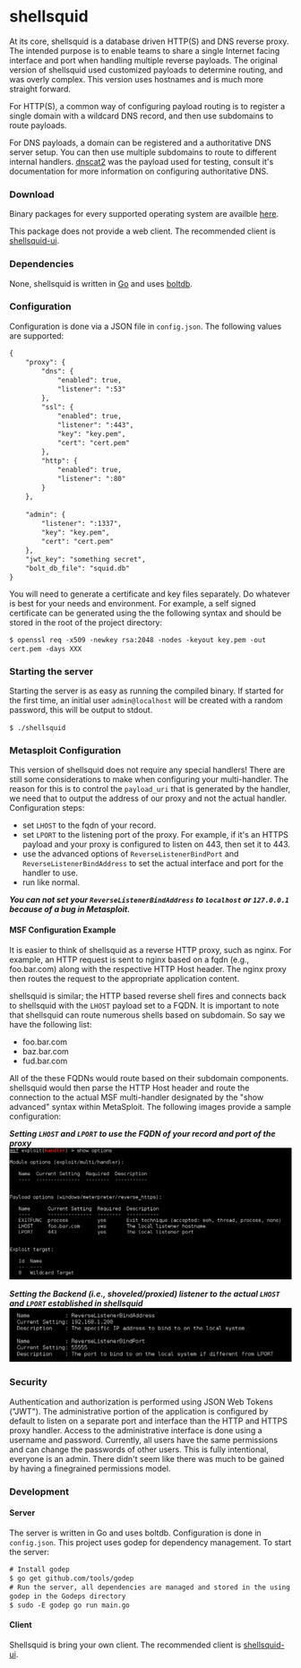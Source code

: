 shellsquid
==========

At its core, shellsquid is a database driven HTTP(S) and DNS reverse proxy. The intended purpose is to enable teams to share a single Internet facing interface and port when handling multiple reverse payloads. The original version of shellsquid used customized payloads to determine routing, and was overly complex. This version uses hostnames and is much more straight forward.

For HTTP(S), a common way of configuring payload routing is to register a single domain with a wildcard DNS record, and then use subdomains to route payloads.

For DNS payloads, a domain can be registered and a authoritative DNS server setup. You can then use multiple subdomains to route to different internal handlers. [dnscat2](https://github.com/iagox86/dnscat2) was the payload used for testing, consult it's documentation for more information on configuring authoritative DNS.

### Download
Binary packages for every supported operating system are availble [here](https://github.com/tomsteele/shellsquid/releases/latest).

This package does not provide a web client. The recommended client is [shellsquid-ui](https://github.com/tomsteele/shellsquid-ui).

### Dependencies
None, shellsquid is written in [Go](https://golang.org) and uses [boltdb](https://github.com/boltdb/bolt).

### Configuration
Configuration is done via a JSON file in `config.json`. The following values are supported:

```
{
    "proxy": {
        "dns": {
            "enabled": true,
            "listener": ":53"
        },
        "ssl": {
            "enabled": true,
            "listener": ":443",
            "key": "key.pem",
            "cert": "cert.pem"
        },
        "http": {
            "enabled": true,
            "listener": ":80"
        }
    },

    "admin": {
        "listener": ":1337",
        "key": "key.pem",
        "cert": "cert.pem"
    },
    "jwt_key": "something secret",
    "bolt_db_file": "squid.db"
}
```

You will need to generate a certificate and key files separately. Do whatever is best for your needs and environment. For example, a self signed certificate can be generated using the the following syntax and should be stored in the root of the project directory:
```
$ openssl req -x509 -newkey rsa:2048 -nodes -keyout key.pem -out cert.pem -days XXX
```

### Starting the server
Starting the server is as easy as running the compiled binary. If started for the first time, an initial user `admin@localhost` will be created with a random password, this will be output to stdout.

`$ ./shellsquid`

### Metasploit Configuration
This version of shellsquid does not require any special handlers! There are still some considerations to make when configuring your multi-handler. The reason for this is to control the `payload_uri` that is generated by the handler, we need that to output the address of our proxy and not the actual handler. Configuration steps:
  * set `LHOST` to the fqdn of your record.
  * set `LPORT` to the listening port of the proxy. For example, if it's an HTTPS payload and your proxy is configured to listen on 443, then set it to 443.
  * use the advanced options of `ReverseListenerBindPort` and `ReverseListenerBindAddress` to set the actual interface and port for the handler to use.
  * run like normal.

***You can not set your `ReverseListenerBindAddress` to `localhost` or `127.0.0.1` because of a bug in Metasploit.***

#### MSF Configuration Example
It is easier to think of shellsquid as a reverse HTTP proxy, such as nginx. For example, an HTTP request is sent to nginx based on a fqdn (e.g., foo.bar.com) along with the respective HTTP Host header. The nginx proxy then routes the request to the appropriate application content.

shellsquid is similar; the HTTP based reverse shell fires and connects back to shellsquid with the `LHOST` payload set to a FQDN. It is important to note that shellsquid can route numerous shells based on subdomain. So say we have the following list:

  * foo.bar.com
  * baz.bar.com
  * fud.bar.com

All of the these FQDNs would route based on their subdomain components. shellsquid would then parse the HTTP Host header and route the connection to the actual MSF multi-handler designated by the "show advanced" syntax within MetaSploit. The following images provide a sample configuration:

***Setting `LHOST` and `LPORT` to use the FQDN of your record and port of the proxy***
![](https://github.com/tomsteele/shellsquid-ui/blob/master/app/images/msf_fqdn.png)

***Setting the Backend (i.e., shoveled/proxied) listener to the actual `LHOST` and `LPORT` established in shellsquid***
![](https://github.com/tomsteele/shellsquid-ui/blob/master/app/images/msf_advanced.png)


### Security
Authentication and authorization is performed using JSON Web Tokens ("JWT"). The administrative portion of the application is configured by default to listen on a separate port and interface than the HTTP and HTTPS proxy handler. Access to the administrative interface is done using a username and password. Currently, all users have the same permissions and can change the passwords of other users. This is fully intentional, everyone is an admin. There didn't seem like there was much to be gained by having a finegrained permissions model.

### Development

#### Server
The server is written in Go and uses boltdb. Configuration is done in `config.json`. This project uses godep for dependency management. To start the server:

```
# Install godep
$ go get github.com/tools/godep
# Run the server, all dependencies are managed and stored in the using godep in the Godeps directory
$ sudo -E godep go run main.go
```

#### Client
Shellsquid is bring your own client. The recommended client is [shellsquid-ui](https://github.com/tomsteele/shellsquid-ui).
